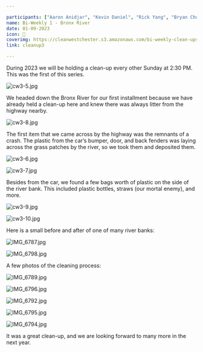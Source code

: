 ```yaml
---

participants: ["Aaron Anidjar", "Kevin Daniel", "Rick Yang", "Bryan Chung", "Kevin Jiang", "Chloe Ji", "Max McEvoy", "Evan Lee"]
name: Bi-Weekly 1 - Bronx River
date: 01-09-2023
icon: 🦦
coverimg: https://cleanwestchester.s3.amazonaws.com/bi-weekly-clean-ups/cw3-5.jpg
link: cleanup3

---
```


During 2023 we will be holding a clean-up every other Sunday at 2:30 PM. This was the first of this series.

![cw3-5.jpg](https://s3.us-west-2.amazonaws.com/secure.notion-static.com/e2ff8742-1125-449a-8be9-a3902ce1538c/cw3-5.jpg?X-Amz-Algorithm=AWS4-HMAC-SHA256&X-Amz-Content-Sha256=UNSIGNED-PAYLOAD&X-Amz-Credential=AKIAT73L2G45EIPT3X45%2F20230204%2Fus-west-2%2Fs3%2Faws4_request&X-Amz-Date=20230204T193101Z&X-Amz-Expires=86400&X-Amz-Signature=5f6886fc94056ac4a2ca7b871e9681a481859a64451cc15cb785da784b1145d3&X-Amz-SignedHeaders=host&response-content-disposition=filename%3D%22cw3-5.jpg%22&x-id=GetObject)


We headed down the Bronx River for our first installment because we have already held a clean-up here and knew there was always litter from the highway nearby.

![cw3-8.jpg](https://s3.us-west-2.amazonaws.com/secure.notion-static.com/89269870-68aa-4ec1-a021-7ec3e9bb6e90/cw3-8.jpg?X-Amz-Algorithm=AWS4-HMAC-SHA256&X-Amz-Content-Sha256=UNSIGNED-PAYLOAD&X-Amz-Credential=AKIAT73L2G45EIPT3X45%2F20230204%2Fus-west-2%2Fs3%2Faws4_request&X-Amz-Date=20230204T193111Z&X-Amz-Expires=86400&X-Amz-Signature=ed6c084844babc3e297759b25e07576ae056dff20558a5bd609bda5badd543bb&X-Amz-SignedHeaders=host&response-content-disposition=filename%3D%22cw3-8.jpg%22&x-id=GetObject)

The first item that we came across by the highway was the remnants of a crash. The plastic from the car’s bumper, door, and back fenders was laying across the grass patches by the river, so we took them and deposited them.

![cw3-6.jpg](https://s3.us-west-2.amazonaws.com/secure.notion-static.com/14383230-c3c6-4f89-937e-731d0a90b920/cw3-6.jpg?X-Amz-Algorithm=AWS4-HMAC-SHA256&X-Amz-Content-Sha256=UNSIGNED-PAYLOAD&X-Amz-Credential=AKIAT73L2G45EIPT3X45%2F20230204%2Fus-west-2%2Fs3%2Faws4_request&X-Amz-Date=20230204T193128Z&X-Amz-Expires=86400&X-Amz-Signature=e5f6a852463ac327fd4159b73b2d40e522e9c3807856b9fe2ca1bf96ed7fafce&X-Amz-SignedHeaders=host&response-content-disposition=filename%3D%22cw3-6.jpg%22&x-id=GetObject)

![cw3-7.jpg](https://s3.us-west-2.amazonaws.com/secure.notion-static.com/34492e8c-7689-4af8-afa9-dd396a575dce/cw3-7.jpg?X-Amz-Algorithm=AWS4-HMAC-SHA256&X-Amz-Content-Sha256=UNSIGNED-PAYLOAD&X-Amz-Credential=AKIAT73L2G45EIPT3X45%2F20230204%2Fus-west-2%2Fs3%2Faws4_request&X-Amz-Date=20230204T193136Z&X-Amz-Expires=86400&X-Amz-Signature=32560e2ab19d46bad38f7e4b845f8d0eef39e2f1e8d94c7713cb07cd512eef9f&X-Amz-SignedHeaders=host&response-content-disposition=filename%3D%22cw3-7.jpg%22&x-id=GetObject)

Besides from the car, we found a few bags worth of plastic on the side of the river bank. This included plastic bottles, straws (our mortal enemy), and more.

![cw3-9.jpg](https://s3.us-west-2.amazonaws.com/secure.notion-static.com/fb25cb93-fc1e-4911-b843-72e2aa26a3c0/cw3-9.jpg?X-Amz-Algorithm=AWS4-HMAC-SHA256&X-Amz-Content-Sha256=UNSIGNED-PAYLOAD&X-Amz-Credential=AKIAT73L2G45EIPT3X45%2F20230204%2Fus-west-2%2Fs3%2Faws4_request&X-Amz-Date=20230204T193145Z&X-Amz-Expires=86400&X-Amz-Signature=c83489c4abdc7504f0cbe1578b2b9e027b142b51aa8c28145afee7f167197c0f&X-Amz-SignedHeaders=host&response-content-disposition=filename%3D%22cw3-9.jpg%22&x-id=GetObject)

![cw3-10.jpg](https://s3.us-west-2.amazonaws.com/secure.notion-static.com/92178366-e5fd-43dc-b50a-9db599526c0a/cw3-10.jpg?X-Amz-Algorithm=AWS4-HMAC-SHA256&X-Amz-Content-Sha256=UNSIGNED-PAYLOAD&X-Amz-Credential=AKIAT73L2G45EIPT3X45%2F20230204%2Fus-west-2%2Fs3%2Faws4_request&X-Amz-Date=20230204T193155Z&X-Amz-Expires=86400&X-Amz-Signature=d0a0edf0bd1b705ab8a248edd5c2157b87ce0195ee58623f75d21a2015a48726&X-Amz-SignedHeaders=host&response-content-disposition=filename%3D%22cw3-10.jpg%22&x-id=GetObject)

Here is a small before and after of one of many river banks:

![IMG_6787.jpg](https://s3.us-west-2.amazonaws.com/secure.notion-static.com/445f4d2d-9ac1-4214-9cf8-792d2d149528/IMG_6787.jpg?X-Amz-Algorithm=AWS4-HMAC-SHA256&X-Amz-Content-Sha256=UNSIGNED-PAYLOAD&X-Amz-Credential=AKIAT73L2G45EIPT3X45%2F20230204%2Fus-west-2%2Fs3%2Faws4_request&X-Amz-Date=20230204T193204Z&X-Amz-Expires=86400&X-Amz-Signature=7e6ff8b533dc15fecd5592de7ee614ce31d3b3fa01d27cbf05fc98bf01cb788b&X-Amz-SignedHeaders=host&response-content-disposition=filename%3D%22IMG_6787.jpg%22&x-id=GetObject)

![IMG_6798.jpg](https://s3.us-west-2.amazonaws.com/secure.notion-static.com/6925ff7b-9351-48f5-b8bd-30f9416ef615/IMG_6798.jpg?X-Amz-Algorithm=AWS4-HMAC-SHA256&X-Amz-Content-Sha256=UNSIGNED-PAYLOAD&X-Amz-Credential=AKIAT73L2G45EIPT3X45%2F20230204%2Fus-west-2%2Fs3%2Faws4_request&X-Amz-Date=20230204T193213Z&X-Amz-Expires=86400&X-Amz-Signature=5e6b5c52bf5c6ac4608702977dcc0389346796e2c28a380a1ffefce19c57dde0&X-Amz-SignedHeaders=host&response-content-disposition=filename%3D%22IMG_6798.jpg%22&x-id=GetObject)

A few photos of the cleaning process:

![IMG_6789.jpg](https://s3.us-west-2.amazonaws.com/secure.notion-static.com/4fa36425-9017-48b1-bd53-8d6211629020/IMG_6789.jpg?X-Amz-Algorithm=AWS4-HMAC-SHA256&X-Amz-Content-Sha256=UNSIGNED-PAYLOAD&X-Amz-Credential=AKIAT73L2G45EIPT3X45%2F20230204%2Fus-west-2%2Fs3%2Faws4_request&X-Amz-Date=20230204T193221Z&X-Amz-Expires=86400&X-Amz-Signature=94da389e227b851ae6621dd4bf7802c0fcf995ee34504be464b6022fbe8dab43&X-Amz-SignedHeaders=host&response-content-disposition=filename%3D%22IMG_6789.jpg%22&x-id=GetObject)

![IMG_6796.jpg](https://s3.us-west-2.amazonaws.com/secure.notion-static.com/3e13f088-af5c-4ae1-8abd-3a4fa28a0ee3/IMG_6796.jpg?X-Amz-Algorithm=AWS4-HMAC-SHA256&X-Amz-Content-Sha256=UNSIGNED-PAYLOAD&X-Amz-Credential=AKIAT73L2G45EIPT3X45%2F20230204%2Fus-west-2%2Fs3%2Faws4_request&X-Amz-Date=20230204T193232Z&X-Amz-Expires=86400&X-Amz-Signature=62897a7a6963f66d91fc86e010cb24d2a20a99b5b6753d7282d65d55b3bc20d9&X-Amz-SignedHeaders=host&response-content-disposition=filename%3D%22IMG_6796.jpg%22&x-id=GetObject)

![IMG_6792.jpg](https://s3.us-west-2.amazonaws.com/secure.notion-static.com/8db776e3-45d8-4208-8c77-d2e252434f9a/IMG_6792.jpg?X-Amz-Algorithm=AWS4-HMAC-SHA256&X-Amz-Content-Sha256=UNSIGNED-PAYLOAD&X-Amz-Credential=AKIAT73L2G45EIPT3X45%2F20230204%2Fus-west-2%2Fs3%2Faws4_request&X-Amz-Date=20230204T193239Z&X-Amz-Expires=86400&X-Amz-Signature=d6fe0e101dce6c44b5f49884bb3a83ade00a9e883279ecd98fb117988ff237d3&X-Amz-SignedHeaders=host&response-content-disposition=filename%3D%22IMG_6792.jpg%22&x-id=GetObject)

![IMG_6795.jpg](https://s3.us-west-2.amazonaws.com/secure.notion-static.com/5f27954e-1107-4099-87b5-f2efc34a9751/IMG_6795.jpg?X-Amz-Algorithm=AWS4-HMAC-SHA256&X-Amz-Content-Sha256=UNSIGNED-PAYLOAD&X-Amz-Credential=AKIAT73L2G45EIPT3X45%2F20230204%2Fus-west-2%2Fs3%2Faws4_request&X-Amz-Date=20230204T193254Z&X-Amz-Expires=86400&X-Amz-Signature=025014bd09d99ec9f8113373147509a830c21d12cde74f3e179828b1c8fdbf78&X-Amz-SignedHeaders=host&response-content-disposition=filename%3D%22IMG_6795.jpg%22&x-id=GetObject)

![IMG_6794.jpg](https://s3.us-west-2.amazonaws.com/secure.notion-static.com/554b0aca-facc-4dab-8727-b782c6e028f3/IMG_6794.jpg?X-Amz-Algorithm=AWS4-HMAC-SHA256&X-Amz-Content-Sha256=UNSIGNED-PAYLOAD&X-Amz-Credential=AKIAT73L2G45EIPT3X45%2F20230204%2Fus-west-2%2Fs3%2Faws4_request&X-Amz-Date=20230204T193301Z&X-Amz-Expires=86400&X-Amz-Signature=fea9abaf2af5fe753466cca022968fd476685f98782b5386cdc7e8dcf20ef99a&X-Amz-SignedHeaders=host&response-content-disposition=filename%3D%22IMG_6794.jpg%22&x-id=GetObject)

It was a great clean-up, and we are looking forward to many more in the next year.

